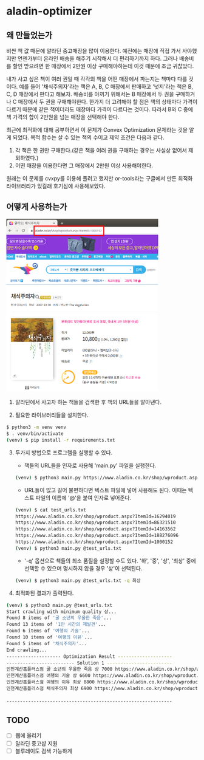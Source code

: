 # aladin-optimizer

## 왜 만들었는가

비싼 책 값 때문에 알라딘 중고매장을 많이 이용한다. 예전에는 매장에 직접 가서 사야했지만 언젠가부터 온라인 배송을 해주기 시작해서 더 편리하기까지 하다. 그러나 배송비를 할인 받으려면 한 매장에서 2만원 이상 구매해야하는데 이것 때문에 조금 귀찮았다.

내가 사고 싶은 책이 여러 권일 때 각각의 책을 어떤 매장에서 파는지는 책마다 다를 것이다. 예를 들어 '채식주의자'라는 책은 A, B, C 매장에서 판매하고 '넛지'라는 책은 B, C, D 매장에서 판다고 해보자. 배송비를 아끼기 위해서는 B 매장에서 두 권을 구매하거나 C 매장에서 두 권을 구매해야한다. 한가지 더 고려해야 할 점은 책의 상태마다 가격이 다르기 때문에 같은 책이더라도 매장마다 가격이 다르다는 것이다. 따라서 B와 C 중에 책 가격의 합이 2만원을 넘는 매장을 선택해야 한다.

최근에 최적화에 대해 공부하면서 이 문제가 Convex Optimization 문제라는 것을 알게 되었다. 목적 함수는 살 수 있는 책의 수이고 제약 조건은 다음과 같다.

1. 각 책은 한 권만 구매한다.(같은 책을 여러 권을 구매하는 경우는 사실상 없어서 제외하였다.)
2. 어떤 매장을 이용한다면 그 매장에서 2만원 이상 사용해야한다.

원래는 이 문제를 cvxpy를 이용해 풀려고 했지만 or-tools라는 구글에서 만든 최적화 라이브러리가 있길래 호기심에 사용해보았다.

## 어떻게 사용하는가

<img src="./readme_url_explanation.png" width=400>

1. 알라딘에서 사고자 하는 책들을 검색한 후 책의 URL들을 알아낸다.

2. 필요한 라이브러리들을 설치한다.
```sh
$ python3 -m venv venv
$ . venv/bin/activate
(venv) $ pip install -r requirements.txt
```

3. 두가지 방법으로 프로그램을 실행할 수 있다.
    - 책들의 URL들을 인자로 사용해 'main.py' 파일을 실행한다.
    ```sh
    (venv) $ python3 main.py https://www.aladin.co.kr/shop/wproduct.aspx?ItemId=16294019 https://www.aladin.co.kr/shop/wproduct.aspx?ItemId=86321510 https://www.aladin.co.kr/shop/wproduct.aspx?ItemId=14163562 https://www.aladin.co.kr/shop/wproduct.aspx?ItemId=188276096 https://www.aladin.co.kr/shop/wproduct.aspx?ItemId=1000152
    ```

    - URL들이 많고 길어 불편하다면 텍스트 파일에 넣어 사용해도 된다. 이때는 텍스트 파일의 이름에 '@'을 붙여 인자로 넣어준다.
    ```sh
    (venv) $ cat test_urls.txt
    https://www.aladin.co.kr/shop/wproduct.aspx?ItemId=16294019
    https://www.aladin.co.kr/shop/wproduct.aspx?ItemId=86321510
    https://www.aladin.co.kr/shop/wproduct.aspx?ItemId=14163562
    https://www.aladin.co.kr/shop/wproduct.aspx?ItemId=188276096
    https://www.aladin.co.kr/shop/wproduct.aspx?ItemId=1000152
    (venv) $ python3 main.py @test_urls.txt
    ```

    - '-q' 옵션으로 책들의 최소 품질을 설정할 수도 있다. '하', '중', '상', '최상' 중에 선택할 수 있으며 명시하지 않을 경우 '상'이 선택된다.
    ```sh
    (venv) $ python3 main.py @test_urls.txt -q 최상
    ```

4. 최적화된 결과가 출력된다.
```sh
(venv) $ python3 main.py @test_urls.txt
Start crawling with minimum quality 상...
Found 8 items of '굴 소년의 우울한 죽음'...
Found 13 items of '1만 시간의 재발견'...
Found 6 items of '여행의 기술'...
Found 10 items of '여행의 이유'...
Found 5 items of '채식주의자'...
End crawling...
-------------------- Optimization Result --------------------
------------------------- Solution 1 ------------------------
인천계산홈플러스점 굴 소년의 우울한 죽음 상 7000 https://www.aladin.co.kr/shop/wproduct.aspx?ItemId=210161066
인천계산홈플러스점 여행의 기술 상 6600 https://www.aladin.co.kr/shop/wproduct.aspx?ItemId=257392328
인천계산홈플러스점 여행의 이유 최상 8800 https://www.aladin.co.kr/shop/wproduct.aspx?ItemId=265655480
인천계산홈플러스점 채식주의자 최상 6900 https://www.aladin.co.kr/shop/wproduct.aspx?ItemId=274178679

-------------------------------------------------------------
```

## TODO
- [ ] 웹에 올리기
- [ ] 알라딘 중고샵 지원
- [ ] 블루레이도 검색 가능하게